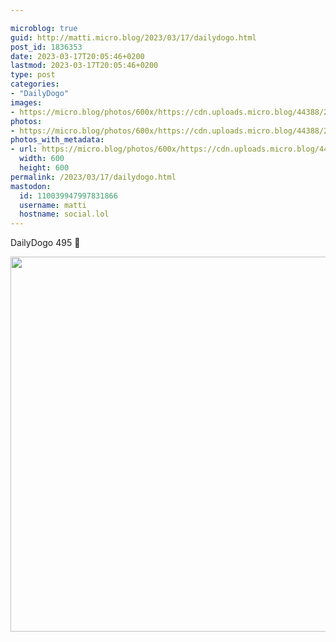 ```yaml
---

microblog: true
guid: http://matti.micro.blog/2023/03/17/dailydogo.html
post_id: 1836353
date: 2023-03-17T20:05:46+0200
lastmod: 2023-03-17T20:05:46+0200
type: post
categories:
- "DailyDogo"
images:
- https://micro.blog/photos/600x/https://cdn.uploads.micro.blog/44388/2023/1fdd4c3609.jpg
photos:
- https://micro.blog/photos/600x/https://cdn.uploads.micro.blog/44388/2023/1fdd4c3609.jpg
photos_with_metadata:
- url: https://micro.blog/photos/600x/https://cdn.uploads.micro.blog/44388/2023/1fdd4c3609.jpg
  width: 600
  height: 600
permalink: /2023/03/17/dailydogo.html
mastodon:
  id: 110039947997831866
  username: matti
  hostname: social.lol
---
```

DailyDogo 495 🐶

<img src="https://micro.blog/photos/600x/https://blog.martin-haehnel.de/uploads/2023/1fdd4c3609.jpg" width="600" height="600" alt="" />
